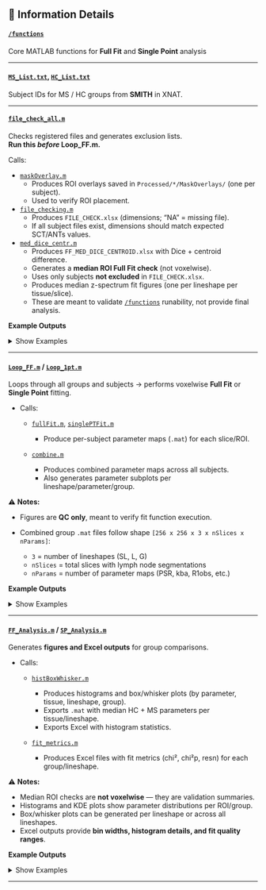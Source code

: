 ## 📝 Information Details

#### [`/functions`](./functions) 
Core MATLAB functions for **Full Fit** and **Single Point** analysis

---

#### [`MS_List.txt`](./MS_List.txt), [`HC_List.txt`](./HC_List.txt)
Subject IDs for MS / HC groups from **SMITH** in XNAT.

---

#### [`file_check_all.m`](./file_check_all.m)
Checks registered files and generates exclusion lists.\
**Run this *before* Loop\_FF.m.**

Calls:
  * [`maskOverlay.m`](./maskOverlay.m)
    * Produces ROI overlays saved in `Processed/*/MaskOverlays/` (one per subject).
    * Used to verify ROI placement.
  * [`file_checking.m`](./file_checking.m)
    * Produces `FILE_CHECK.xlsx` (dimensions; “NA” = missing file).
    * If all subject files exist, dimensions should match expected SCT/ANTs values.
  * [`med_dice_centr.m`](./med_dice_centr.m)
    * Produces `FF_MED_DICE_CENTROID.xlsx` with Dice + centroid difference.
    * Generates a **median ROI Full Fit check** (not voxelwise).
    * Uses only subjects **not excluded** in `FILE_CHECK.xlsx`.
    * Produces median z-spectrum fit figures (one per lineshape per tissue/slice).
    * These are meant to validate [`/functions`](./functions) runability, not provide final analysis.

**Example Outputs**

<details>
<summary>Show Examples</summary>

* Mask Overlay (`*_maskOverlay.jpg`)
* File Checks (`FILE_CHECK.xlsx`)
* Dice + Centroid + Median Fits (`FF_MED_DICE_CENTROID.xlsx`)
* Z-Spectrum Fit Plots (`*_FitZ.png`)

</details>

---

#### [`Loop_FF.m`](./Loop_FF.m) / [`Loop_1pt.m`](./Loop_1pt.m)
Loops through all groups and subjects → performs voxelwise **Full Fit** or **Single Point** fitting.

* Calls:

  * [`fullFit.m`](./fullFit.m), [`singlePTFit.m`](./singlePTFit.m)

    * Produce per-subject parameter maps (`.mat`) for each slice/ROI.
  * [`combine.m`](./combine.m)

    * Produces combined parameter maps across all subjects.
    * Also generates parameter subplots per lineshape/parameter/group.

⚠️ **Notes:**

* Figures are **QC only**, meant to verify fit function execution.
* Combined group `.mat` files follow shape `[256 x 256 x 3 x nSlices x nParams]`:

  * `3` = number of lineshapes (SL, L, G)
  * `nSlices` = total slices with lymph node segmentations
  * `nParams` = number of parameter maps (PSR, kba, R1obs, etc.)

**Example Outputs**

<details>
<summary>Show Examples</summary>

* Dynamics QC images (`*_MTdynamics.png`)
* Subject fit parameter matrices (`*_slice*_*.mat`)
* Parameter overlays (`*_PSR_overlay.png`)
* Group combined maps (`All_*_MAP.png`)
* Group combined matrices (`All_*_*.mat`)

</details>

---

#### [`FF_Analysis.m`](./FF_Analysis.m) / [`SP_Analysis.m`](./SP_Analysis.m)
Generates **figures and Excel outputs** for group comparisons.

* Calls:

  * [`histBoxWhisker.m`](./histBoxWhisker.m)

    * Produces histograms and box/whisker plots (by parameter, tissue, lineshape, group).
    * Exports `.mat` with median HC + MS parameters per tissue/lineshape.
    * Exports Excel with histogram statistics.
  * [`fit_metrics.m`](./fit_metrics.m)

    * Produces Excel files with fit metrics (chi², chi²p, resn) for each group/lineshape.

⚠️ **Notes:**

* Median ROI checks are **not voxelwise** — they are validation summaries.
* Histograms and KDE plots show parameter distributions per ROI/group.
* Box/whisker plots can be generated per lineshape or across all lineshapes.
* Excel outputs provide **bin widths, histogram details, and fit quality ranges**.

**Example Outputs**

<details>
<summary>Show Examples</summary>

* Box + Whisker plots (`Whisker_*.png`, `Box_*.png`)
* Histograms + KDE (`*_Hist.png`)
* Histogram details (`bin_widths_data_span.xlsx`)
* Fit metrics (`fit_metric_bounds.xlsx`)

</details>

---
